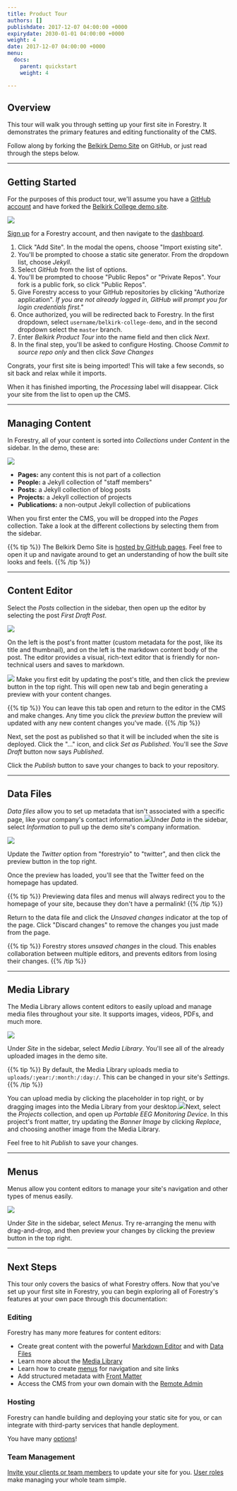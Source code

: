 ```yaml
---
title: Product Tour
authors: []
publishdate: 2017-12-07 04:00:00 +0000
expirydate: 2030-01-01 04:00:00 +0000
weight: 4
date: 2017-12-07 04:00:00 +0000
menu:
  docs:
    parent: quickstart
    weight: 4

---
```

## Overview

This tour will walk you through setting up your first site in Forestry. It demonstrates the primary features and editing functionality of the CMS.

Follow along by forking the [Belkirk Demo Site](https://github.com/forestryio/belkirk-jekyll-demo) on GitHub, or just read through the steps below.

---

## Getting Started

For the purposes of this product tour, we'll assume you have a [GitHub account](https://github.com/signup) and have forked the [Belkirk College demo site](https://github.com/forestryio/belkirk-demo-site).

![](/uploads/2018/01/12-1.png)

[Sign up](https://app.forestry.io/signup) for a Forestry account, and then navigate to the [dashboard](https://app.forestry.io/dashboard).

1. Click "Add Site". In the modal the opens, choose "Import existing site".
2. You'll be prompted to choose a static site generator. From the dropdown list, choose _Jekyll_.
3. Select _GitHub_ from the list of options.
4. You'll be prompted to choose "Public Repos" or "Private Repos". Your fork is a public fork, so click "Public Repos".
5. Give Forestry access to your GitHub repositories by clicking "Authorize application".
   _If you are not already logged in, GitHub will prompt you for login credentials first."_
6. Once authorized, you will be redirected back to Forestry. In the first dropdown, select `username/belkirk-college-demo`, and in the second dropdown select the `master` branch.
7. Enter _Belkirk Product Tour_ into the name field and then click _Next_.
8. In the final step, you'll be asked to configure Hosting. Choose _Commit to source repo only_ and then click _Save Changes_

Congrats, your first site is being imported! This will take a few seconds, so sit back and relax while it imports.

When it has finished importing, the _Processing_ label will disappear. Click your site from the list to open up the CMS.

---

## Managing Content

In Forestry, all of your content is sorted into _Collections_ under _Content_ in the sidebar. In the demo, these are:

![](/uploads/2018/01/10.png)

* **Pages:** any content this is not part of a collection
* **People:** a Jekyll collection of "staff members"
* **Posts:** a Jekyll collection of blog posts
* **Projects:** a Jekyll collection of projects
* **Publications:** a non-output Jekyll collection of publications

When you first enter the CMS, you will be dropped into the _Pages_ collection. Take a look at the different collections by selecting them from the sidebar.

{{% tip %}}
The Belkirk Demo Site is [hosted by GitHub pages](https://forestryio.github.io/belkirk-jekyll-demo). Feel free to open it up and navigate around to get an understanding of how the built site looks and feels.
{{% /tip %}}

---

## Content Editor

Select the _Posts_ collection in the sidebar, then open up the editor by selecting the post _First Draft Post_.

![](/uploads/2018/01/59.png)

On the left is the post's front matter (custom metadata for the post, like its title and thumbnail), and on the left is the markdown content body of the post. The editor provides a visual, rich-text editor that is friendly for non-technical users and saves to markdown.

![](/uploads/2018/01/59-preview.png)
Make you first edit by updating the post's title, and then click the preview button in the top right. This will open new tab and begin generating a preview with your content changes.

{{% tip %}}
You can leave this tab open and return to the editor in the CMS and make changes. Any time you click the _preview button_ the preview will updated with any new content changes you've made.
{{% /tip %}}

Next, set the post as published so that it will be included when the site is deployed. Click the "..." icon, and click _Set as Published_. You'll see the _Save Draft_ button now says _Published_.

Click the _Publish_ button to save your changes to back to your repository.

---

## Data Files

_Data files_ allow you to set up metadata that isn't associated with a specific page, like your company's contact information.![](/uploads/2018/01/11.png)Under _Data_ in the sidebar, select _Information_ to pull up the demo site's company information.

![](/uploads/2018/01/11-preview.png)

Update the _Twitter_ option from "forestryio" to "twitter", and then click the preview button in the top right.

Once the preview has loaded, you'll see that the Twitter feed on the homepage has updated.

{{% tip %}}
Previewing data files and menus will always redirect you to the homepage of your site, because they don't have a permalink!
{{% /tip %}}

Return to the data file and click the _Unsaved changes_ indicator at the top of the page. Click "Discard changes" to remove the changes you just made from the page.

{{% tip %}}
Forestry stores _unsaved changes_ in the cloud. This enables collaboration between multiple editors, and prevents editors from losing their changes.
{{% /tip %}}

---

## Media Library

The Media Library allows content editors to easily upload and manage media files throughout your site. It supports images, videos, PDFs, and much more.

![](/uploads/2018/01/19.png)

Under _Site_ in the sidebar, select _Media Library_. You'll see all of the already uploaded images in the demo site.

{{% tip %}}
By default, the Media Library uploads media to `uploads/:year:/:month:/:day:/`. This can be changed in your site's _Settings_.
{{% /tip %}}

You can upload media by clicking the placeholder in top right, or by dragging images into the Media Library from your desktop.![](/uploads/2018/01/58-replace.png)Next, select the _Projects_ collection, and open up _Portable EEG Monitoring Device_. In this project's front matter, try updating the _Banner Image_ by clicking _Replace_, and choosing another image from the Media Library.

Feel free to hit _Publish_ to save your changes.

---

## Menus

Menus allow you content editors to manage your site's navigation and other types of menus easily.

![](/uploads/2018/01/22.png)

Under _Site_ in the sidebar, select _Menus_. Try re-arranging the menu with drag-and-drop, and then preview your changes by clicking the preview button in the top right.

---

## Next Steps

This tour only covers the basics of what Forestry offers. Now that you've set up your first site in Forestry, you can begin exploring all of Forestry's features at your own pace through this documentation:

### Editing

Forestry has many more features for content editors:

* Create great content with the powerful [Markdown Editor](/docs/editing/markdown-editor) and with [Data Files](/docs/editing/data-files)
* Learn more about the [Media Library](/docs/editing/media-library)
* Learn how to create [menus](/docs/editing/menus) for navigation and site links
* Add structured metadata with [Front Matter](/docs/editing/front-matter)
* Access the CMS from your own domain with the [Remote Admin](/docs/editing/remote-admin)

### Hosting

Forestry can handle building and deploying your static site for you, or can integrate with third-party services that handle deployment.

You have many [options](/docs/hosting/)!

### Team Management

[Invite your clients or team members](/docs/settings/team-management) to update your site for you. [User roles](/docs/settings/team-management#user-roles) make managing your whole team simple.